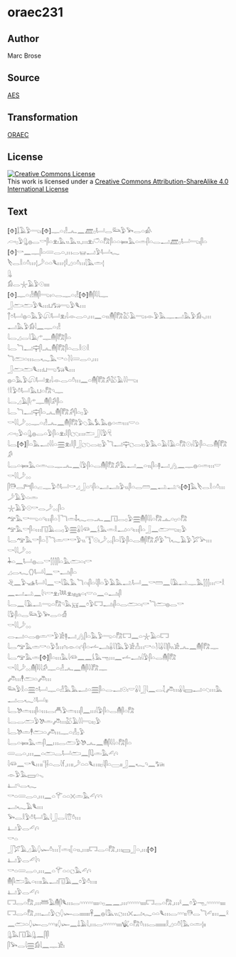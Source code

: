 # oraec231

## Author

Marc Brose

## Source

[AES](https://github.com/simondschweitzer/aes)

## Transformation

[ORAEC](https://oraec.github.io/)

## License

<a rel="license" href="http://creativecommons.org/licenses/by-sa/4.0/"><img alt="Creative Commons License" style="border-width:0" src="https://i.creativecommons.org/l/by-sa/4.0/88x31.png" /></a><br />This work is licensed under a <a rel="license" href="http://creativecommons.org/licenses/by-sa/4.0/">Creative Commons Attribution-ShareAlike 4.0 International License</a>

## Text

[⯑]𓆼𓄿𓅱𓂸𓏤[⯑]𓊃𓏏𓁐𓂜𓈖𓊏𓊪𓂡𓂋𓃛𓅱𓅨𓂋𓏏𓀉<br>
𓊶𓊪𓅱𓊮𓐍𓂋𓎡𓋴𓏏𓁷𓏤𓅓𓏭𓅓𓏭𓈒𓏥𓁷𓏤𓎩𓏏𓀗𓋴𓏏𓏏𓍃𓅓𓏏𓏛𓋴𓏏𓂋𓂝𓊏𓊪𓂡𓂸𓏤𓋴𓏏<br>
[⯑]𓎡𓈖𓊃𓋴𓏏𓄲𓂋𓏏𓈒𓏥𓂋𓊠𓂝𓅱𓂡𓆑<br>
𓌸𓂋𓎛𓏏𓏊𓏥𓂆𓌳𓏏𓏏𓆰𓏥𓂆𓎛𓈎𓏏𓏊𓏥𓇛𓅓𓏛𓂆<br>
𓊮<br>
𓀁𓂋𓇼𓄿𓅱𓇳𓏤𓏤𓏤𓏤<br>
[⯑]𓊃𓏏𓁐𓄟𓋴𓂸𓏤𓏏𓂋𓊃𓏏𓁐[⯑]𓄟𓋴𓇋𓇋𓊃<br>
𓃀𓂧𓂧𓅱𓆰𓏥𓂓𓃒𓂸𓅱𓆰𓏥<br>
𓐩𓏌𓂡𓐍𓏏𓅓𓅱𓋨𓂡𓁷𓏤𓇋𓁹𓂋𓏏𓈒𓏥𓈖𓏏𓏭𓄟𓋴𓀗𓅷𓄿𓂸𓏤𓁹𓅱𓅓𓊃𓂝𓅓𓅱𓀁𓈅𓏥<br>
𓂝𓅓𓅱𓀁𓇋𓈖𓊃𓏏𓁐<br>
𓇋𓂋𓈎𓂋𓇋𓄿𓂐𓊃𓄟𓋴𓀗𓋴𓏏<br>
𓇋𓂋𓆓𓂝𓊡𓋴𓂜𓄟𓋴𓀗𓋴𓏏𓂋𓎛𓇳𓎛<br>
𓆓𓂧𓏏𓏥𓂋𓆑𓅓𓎡𓏏𓍘𓇋𓄲𓂋𓏏𓈒𓏥<br>
𓃀𓂧𓂧𓆰𓏥𓂓𓂸𓃒𓆰𓏥<br>
𓐍𓏏𓅓𓅱𓋨𓂡𓁷𓏤𓇋𓁹𓂋𓏏𓏊𓏥𓈖𓏏𓄟𓋴𓀗𓀔𓅷𓄿𓇋𓇋𓂸𓏤<br>
𓎗𓎛𓅱𓏊𓂡𓅓𓂓𓏏𓀗𓄹𓊃<br>
𓇋𓂋𓈎𓄿𓋴𓂐𓊃𓄟𓋴𓀔𓋴𓏏<br>
𓇋𓂋𓆓𓂝𓊡𓋴𓏏𓂜𓄟𓋴𓀗𓀔𓋴𓏏𓊪𓅱<br>
𓎡𓇋𓇋𓌳𓂂𓂂𓊃𓏏𓁐𓂜𓈖𓄟𓋴𓀗𓅱𓆇𓅓𓅘𓅓𓐍𓏏𓏛𓏥𓎟𓏏<br>
𓊶𓊪𓅱𓏏𓊮𓐍𓂋𓏏𓅱𓋴𓏏𓁷𓏤𓎛𓋴𓐎𓆇𓏥𓂧𓃀𓇋𓅱𓄛<br>
𓇋𓂋[⯑]𓋴𓏏𓅓𓂝𓇋𓇋𓏏𓈗𓁷𓏤𓎛𓋴𓃀𓐎𓆇𓂋𓏤𓊪𓅱𓆓𓂝𓊡𓐎𓂋𓏤𓊪𓅱𓅓𓏏𓄿𓇋𓄿𓏏𓀗𓇳𓏤𓇋𓅱𓋴𓏏𓂋𓄟𓋴𓀗𓀔<br>
𓇋𓂋𓏏𓍃𓅓𓏏𓏛𓂋𓊃𓂜𓈖𓇋𓅱𓋴𓏏𓂋𓄟𓋴𓀗𓀔𓅓𓂝𓈖𓏏𓏭𓋴𓏏𓊢𓂝𓂻𓈖𓊃𓐍𓏏𓏛𓏥𓎟<br>
𓎡𓇋𓇋𓌳𓂂𓂂<br>
𓋴𓇥𓂋𓁀𓋴𓏏𓐞𓊃𓅱𓏊𓂡𓎡𓈎𓃀𓏏𓄹𓋴𓏏𓂝𓂝𓏤𓅱𓏭𓋴𓏏𓂋𓏠𓈖𓂢𓂢𓄹𓏤[⯑]𓅓𓌸𓂋𓎛𓏏𓏊𓏥𓌳𓄿𓅱𓏏𓏛<br>
𓇼𓄿𓅱𓇳𓎡𓂋𓌳𓂂𓂂𓋴𓏏<br>
𓅠𓅓𓎡𓂸𓏏𓄹𓏥𓋴𓏏𓇅𓆓𓏛𓄤𓆑𓂋𓂜𓈖𓉔𓂋𓊪𓅱𓈗𓄟𓋴𓇋𓇋𓏏𓀗𓊵𓏏𓊪𓏏𓀗<br>
𓅠𓅓𓎡𓋴𓏏𓏥𓉔𓄿𓂋𓊪𓅱𓈗𓏇𓇋𓆛𓈖𓌰𓅓𓏛𓎛𓂝𓏏𓄹𓏥𓋴𓏏𓃀𓈖𓂧𓂸𓏤𓊪𓅱<br>
𓇋𓂋𓅠𓅓𓎡𓋴𓏏𓇅𓆓𓏛𓎡𓎡𓅱𓏭𓇰𓇳𓏤𓌳𓂂𓂂𓋴𓏏𓇋𓅱𓋴𓏏𓂋𓄟𓋴𓀗𓀔𓅱𓆓𓆑𓄿𓅱𓅯𓅪𓏥<br>
𓎡𓇋𓇋𓌳𓂂𓂂<br>
𓇓𓏏𓈖𓂡𓐍𓂋𓎡𓂭𓂭𓂭𓋴𓏏𓅓𓂧𓏏𓏤𓎡<br>
𓈎𓂋𓆑𓂘𓂡𓇋𓈖𓎡𓂝𓏤𓋴𓏏<br>
𓂙𓈖𓅱𓊛𓂡𓇋𓈖𓎡𓇋𓅓𓅓𓆓𓏏𓏤𓋴𓏏𓇋𓋴𓏏𓅱𓄿𓅓𓂢𓂡𓈖𓎡𓏠𓈖𓇋𓄿𓂢𓊃𓅓𓂭𓂭𓂭𓏥𓎡𓎛𓈖𓂝𓂢𓈖𓇋𓄹𓎡𓁷𓏤𓆙𓁷𓏤𓈐𓏏𓏤𓎟𓏏𓈖𓏏𓂝𓏤𓋴<br>
𓇋𓂋𓈖𓇋𓄿𓂢𓂸𓏏𓀗𓄹𓅓𓄚𓈖𓏌𓅱𓉐𓂝𓏤𓋴𓏏𓂋𓂧𓏏𓏤𓎡𓆓𓂧𓐍𓂋𓎡<br>
𓇋𓅱𓋴𓏏𓂋𓃛𓅱𓅨𓂋𓏏𓁑<br>
𓎡𓇋𓇋𓌳𓂂𓂂<br>
𓂋𓂝𓏏𓂋𓐍𓏛𓎡𓅱𓀀𓊢𓂝𓂻𓋴𓏏𓅓𓅱𓂸𓏏𓀗𓉐𓈖𓏏𓇼𓄿𓏏𓉐<br>
𓇋𓂋𓅠𓅓𓏛𓎡𓏏𓅱𓀾𓏥𓏌𓏤𓁹𓏏𓏤𓄹𓋴𓏏𓌡𓂝𓏤𓏇𓇋𓌙𓅓𓅱𓀀𓁐𓏥𓎡𓏏𓍘𓇋𓏇𓇋𓌙𓋴𓏭𓀀𓂜𓈖𓄟𓋴𓀗𓊃<br>
𓇋𓂋𓅠𓅓𓏛[⯑]𓋴𓏏𓏥𓅓𓇋𓆛𓈖𓈖𓌰𓅓𓁸𓏥𓈖𓌡𓂝𓏤𓇋𓅱𓋴𓏏𓂋𓄟𓋴𓀗<br>
𓎡𓇋𓇋𓌳𓂂𓂂𓄟𓋴𓇋𓇋𓀔𓊃𓏏𓁐𓂜𓈖𓄟𓋴𓇋𓇋𓀗𓊃<br>
𓌾𓏥𓇣𓂧𓏏𓌾𓏥<br>
𓃛𓅱𓎛𓏏𓈗𓏌𓂡𓊃𓏏𓁐𓅓𓅓𓂝𓏏𓈗𓋴𓏏𓂋𓂝𓇳𓏤𓎟𓏇𓇋𓃀𓇋𓈖𓂋𓇜𓌾𓏥𓏇𓇋𓈙𓂝𓏏𓆇𓏥𓅓𓂝𓂋𓆑𓍱𓂡𓏤𓏤<br>
𓇋𓂋𓌗𓏛𓏥𓋴𓏏𓏥𓂋𓄫𓅱𓏛𓏥𓋴𓈖𓏥𓇋𓅱𓋴𓏏𓂋𓄟𓋴𓏏𓀗<br>
𓇋𓂋𓂋𓂧𓅱𓌗𓏛𓌾𓏥𓅷𓄿𓇋𓇋𓂸𓏤𓊪𓅱<br>
𓇋𓂋𓌗𓏛𓇣𓂧𓏏𓌾𓏥𓊃𓏏𓁐𓊪𓅱<br>
𓇋𓂋𓏏𓍃𓅓𓏛𓋴𓈖𓏥𓂋𓂧𓅱𓌗𓂜𓈖𓄟𓋴𓇋𓇋𓏏𓀗𓋴𓏏<br>
𓄲𓂋𓏏𓈒𓏥𓈖𓏏𓂧𓂋𓂡𓂧𓈖𓋴𓍖𓏛𓅓𓄔𓏤𓄹<br>
𓇋𓆛𓈖𓎡𓆰𓏥𓏤𓊹𓌢𓏏𓂋𓇋𓆳𓈒𓏥𓏤𓌳𓏏𓏏𓆰𓏥𓏤𓊪𓇋𓋴𓏏𓈀𓏤𓏤𓃀𓈖𓆑𓄹𓈖𓃒𓏤<br>
𓁹𓅱𓅓𓈙𓏏𓈅<br>
𓂞𓄹𓂋𓆑<br>
𓎡𓏏𓄲𓂋𓏏𓈒𓏥𓈖𓏏𓄝𓏏𓏏𓏴𓏛𓅓𓄔𓏤𓄹𓄹<br>
𓂝𓆑𓄿𓆰𓏥<br>
𓅨𓂋𓎛𓅱𓏊𓂡𓅓𓇋𓃀𓂋𓇋𓎰𓏊𓏥<br>
𓂞𓅱𓂋𓄔𓏤𓄹<br>
𓎡𓏏<br>
𓃀𓅯𓄿𓈎𓄿𓆭𓆱𓏊𓏥𓇅𓏛𓏤𓐮𓏏𓏭𓈒𓏥𓏤𓉐𓂋𓏏𓀗𓈒𓏥𓈙𓃀𓏏𓈒𓏥[⯑]<br>
𓂞𓅱𓂋𓄔𓇋𓄹<br>
𓎡𓏏𓄲𓂋𓏏𓈒𓏥𓈖𓏏𓄝𓏏𓏏𓐎𓅓𓄔𓏤𓄹<br>
𓄟𓋴𓂧𓅓𓏏𓏥𓏤𓅓𓂝𓉔𓄿𓈖𓏌𓅱𓏊𓏥𓏤<br>
𓂞𓅱𓂋𓄔𓏤𓄹<br>
𓉐𓂋𓏏𓀗𓈒𓏥𓆷𓄿𓄟𓋴𓆰𓏥𓂋𓎆𓎆𓎆𓎆𓎆𓎆𓏤𓏤𓏤𓏤𓏏𓊪𓈖𓈖𓈒𓏥𓎆𓎆𓎆𓎆𓎆𓎆𓏤𓏤𓏤𓏤𓉐𓂋𓏏𓀗𓈒𓏥𓍲𓈖𓏌𓅱𓁸𓈒𓎆𓎆𓎆𓎆𓎆𓎆𓏤𓏤𓏤𓏤𓉐𓂋𓏏𓀗𓈒𓏥𓂝𓅱𓐎𓆭𓆱𓂋𓏤𓏤𓏤𓏤𓏤𓏤𓏤𓏤𓋹𓈖𓐍𓇋𓅓𓏭𓐎𓏥𓏴𓂝𓆑𓏏𓏏𓆰𓏥𓂋𓎆𓎆𓎆𓏤𓏤𓇥𓂋𓆓𓄔𓏤𓏥𓈖𓍲𓈖𓂧𓏏𓆭𓆱𓂋𓎆𓎆𓎆𓏤𓏤𓆭𓆱𓈖𓍑𓄿𓇋𓈒𓏥𓂋𓎆𓎆𓎆𓎆𓎆𓎆𓏤𓏤𓏤𓏤𓆤𓏏𓀗𓏊𓏥𓂋𓏤𓏤𓏤𓏤𓏤𓏤𓏤𓏤𓎛𓈎𓏏𓏊𓇛𓅓𓏏𓏛𓂆𓏤𓏤<br>
𓊮𓅓𓉔𓄿𓊮𓈖𓋴𓋴<br>
𓋴𓅨𓂋𓇋𓈗𓀁𓇋𓈖𓊃𓀀𓏤<br>

